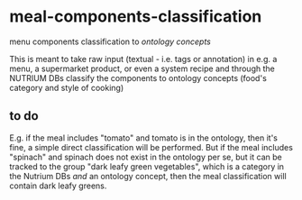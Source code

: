 # meal-components-classification
menu components classification to *ontology concepts*

This is meant to take raw input (textual - i.e. tags or annotation) in e.g. a menu, a supermarket product, or even a system recipe and through the NUTRIUM DBs classify the components to ontology concepts (food's category and style of cooking)


## to do
E.g. if the meal includes "tomato" and tomato is in the ontology, then it's fine, a simple direct classification will be performed. But if the meal includes "spinach" and spinach does not exist in the ontology per se, but it can be tracked to the group "dark leafy green vegetables", which is a category in the Nutrium DBs *and* an ontology concept, then the meal classification will contain dark leafy greens.
